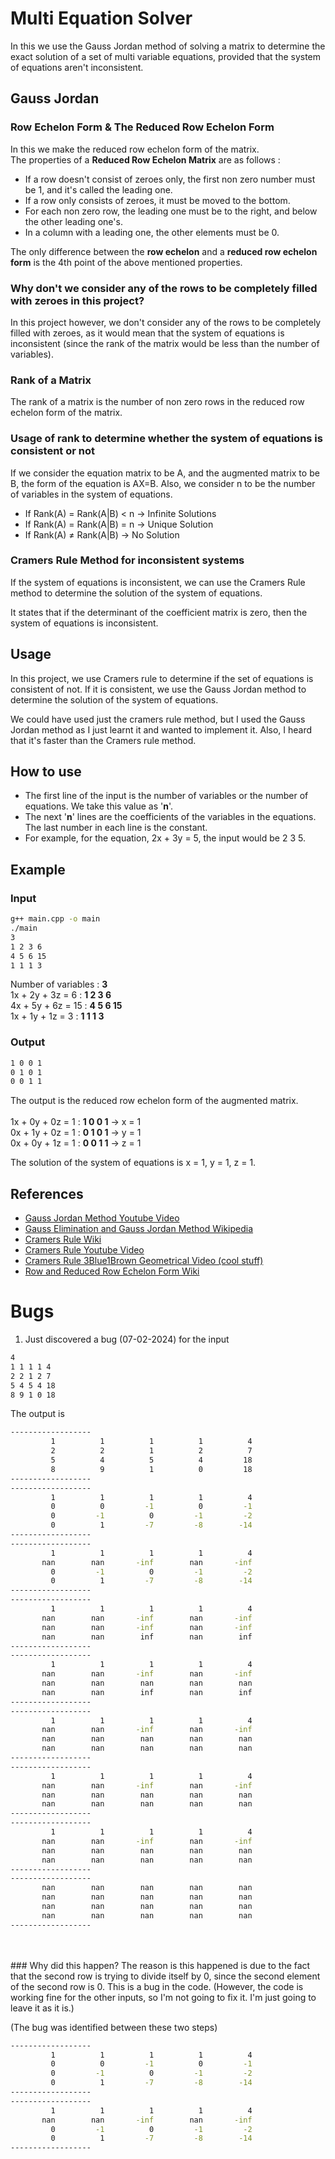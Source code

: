 # Multi Equation Solver

In this we use the Gauss Jordan method of solving a matrix to determine the exact solution of a set of multi variable equations, provided that the system of equations aren't inconsistent.

## Gauss Jordan

### Row Echelon Form & The Reduced Row Echelon Form
In this we make the reduced row echelon form of the matrix. 
<br>The properties of a **Reduced Row Echelon Matrix** are as follows :
- If a row doesn't consist of zeroes only, the first non zero number must be 1, and it's called the leading one.
- If a row only consists of zeroes, it must be moved to the bottom.
- For each non zero row, the leading one must be to the right, and below the other leading one's.
- In a column with a leading one, the other elements must be 0.

The only difference between the **row echelon** and a **reduced row echelon form** is the 4th point of the above mentioned properties.

### Why don't we consider any of the rows to be completely filled with zeroes in this project?
In this project however, we don't consider any of the rows to be completely filled with zeroes, as it would mean that the system of equations is inconsistent (since the rank of the matrix would be less than the number of variables).

### Rank of a Matrix
The rank of a matrix is the number of non zero rows in the reduced row echelon form of the matrix.

### Usage of rank to determine whether the system of equations is consistent or not
If we consider the equation matrix to be A, and the augmented matrix to be B, the form of the equation is AX=B. Also, we consider n to be the number of variables in the system of equations.

- If Rank(A) = Rank(A|B) < n -> Infinite Solutions
- If Rank(A) = Rank(A|B) = n -> Unique Solution
- If Rank(A) ≠ Rank(A|B) -> No Solution

### Cramers Rule Method for inconsistent systems
If the system of equations is inconsistent, we can use the Cramers Rule method to determine the solution of the system of equations.

It states that if the determinant of the coefficient matrix is zero, then the system of equations is inconsistent.

## Usage
In this project, we use Cramers rule to determine if the set of equations is consistent of not. If it is consistent, we use the Gauss Jordan method to determine the solution of the system of equations.

We could have used just the cramers rule method, but I used the Gauss Jordan method as I just learnt it and wanted to implement it. Also, I heard that it's faster than the Cramers rule method.

## How to use
- The first line of the input is the number of variables or the number of equations. We take this value as '**n**'.
- The next '**n**' lines are the coefficients of the variables in the equations. The last number in each line is the constant.
- For example, for the equation, 2x + 3y = 5, the input would be 2 3 5.


## Example
### Input
```bash
g++ main.cpp -o main
./main
3
1 2 3 6
4 5 6 15
1 1 1 3
```
Number of variables : **3**
<br>1x + 2y + 3z = 6 : **1 2 3 6**
<br>4x + 5y + 6z = 15 : **4 5 6 15**
<br>1x + 1y + 1z = 3 : **1 1 1 3**

### Output
```bash
1 0 0 1
0 1 0 1
0 0 1 1
```
The output is the reduced row echelon form of the augmented matrix.
<br>
<br>1x + 0y + 0z = 1 : **1 0 0 1** -> x = 1
<br>0x + 1y + 0z = 1 : **0 1 0 1** -> y = 1
<br>0x + 0y + 1z = 1 : **0 0 1 1** -> z = 1

The solution of the system of equations is x = 1, y = 1, z = 1.

## References
- [Gauss Jordan Method Youtube Video](https://www.youtube.com/watch?v=eYSASx8_nyg)
- [Gauss Elimination and Gauss Jordan Method Wikipedia](https://en.wikipedia.org/wiki/Gaussian_elimination#The_reduced_row_echelon_form)
- [Cramers Rule Wiki](https://en.wikipedia.org/wiki/Cramer%27s_rule)
- [Cramers Rule Youtube Video](https://www.youtube.com/watch?v=Ot87qLTODdQ)
- [Cramers Rule 3Blue1Brown Geometrical Video (cool stuff)](https://www.youtube.com/watch?v=jBsC34PxzoM)
- [Row and Reduced Row Echelon Form Wiki](https://en.wikipedia.org/wiki/Row_echelon_form)

# Bugs
1. Just discovered a bug (07-02-2024) for the input
```bash
4       
1 1 1 1 4
2 2 1 2 7
5 4 5 4 18
8 9 1 0 18
```
The output is 
```bash
------------------
         1          1          1          1          4 
         2          2          1          2          7
         5          4          5          4         18
         8          9          1          0         18
------------------
------------------
         1          1          1          1          4
         0          0         -1          0         -1
         0         -1          0         -1         -2
         0          1         -7         -8        -14
------------------
------------------
         1          1          1          1          4
       nan        nan       -inf        nan       -inf
         0         -1          0         -1         -2
         0          1         -7         -8        -14
------------------
------------------
         1          1          1          1          4
       nan        nan       -inf        nan       -inf 
       nan        nan       -inf        nan       -inf
       nan        nan        inf        nan        inf
------------------
------------------
         1          1          1          1          4
       nan        nan       -inf        nan       -inf
       nan        nan        nan        nan        nan
       nan        nan        inf        nan        inf
------------------
------------------
         1          1          1          1          4
       nan        nan       -inf        nan       -inf 
       nan        nan        nan        nan        nan
       nan        nan        nan        nan        nan
------------------
------------------
         1          1          1          1          4
       nan        nan       -inf        nan       -inf
       nan        nan        nan        nan        nan
       nan        nan        nan        nan        nan
------------------
------------------
         1          1          1          1          4
       nan        nan       -inf        nan       -inf
       nan        nan        nan        nan        nan
       nan        nan        nan        nan        nan
------------------
------------------
       nan        nan        nan        nan        nan
       nan        nan        nan        nan        nan
       nan        nan        nan        nan        nan
       nan        nan        nan        nan        nan 
------------------
```
<br>
<br>
### Why did this happen?
The reason is this happened is due to the fact that the second row is trying to divide itself by 0, since the second element of the second row is 0. This is a bug in the code. (However, the code is working fine for the other inputs, so I'm not going to fix it. I'm just going to leave it as it is.)

(The bug was identified between these two steps)
```bash
------------------
         1          1          1          1          4
         0          0         -1          0         -1
         0         -1          0         -1         -2
         0          1         -7         -8        -14
------------------
------------------
         1          1          1          1          4
       nan        nan       -inf        nan       -inf
         0         -1          0         -1         -2
         0          1         -7         -8        -14
------------------
```